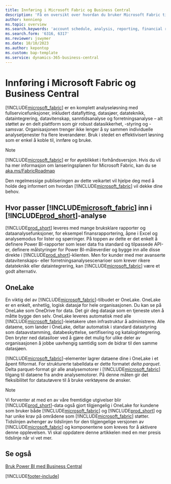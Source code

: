 ```yaml
---
title: Innføring i Microsoft Fabric og Business Central
description: 'Få en oversikt over hvordan du bruker Microsoft Fabric til å få innsikt, forretningsanalyse og KPI-er fra Business Central-data.'
author: kennienp
ms.topic: overview
ms.search.keywords: 'account schedule, analysis, reporting, financial report, business intelligence, KPI'
ms.search.form: '6316, 6317'
ms.reviewer: jswymer
ms.date: 10/10/2023
ms.author: kepontop
ms.custom: bap-template
ms.service: dynamics-365-business-central
---
```

# <a name="introduction-to-microsoft-fabric-and-business-central"></a>Innføring i Microsoft Fabric og Business Central

[!INCLUDE[microsoft_fabric](includes/microsoft_fabric.md)] er en komplett analyseløsning med fullservicefunksjoner, inkludert dataflytting, datasjøer, datateknikk, dataintegrering, datavitenskap, sanntidsanalyse og forretningsanalyse – alt støttet av en delt plattform som gir robust datasikkerhet, -styring og -samsvar. Organisasjonen trenger ikke lenger å sy sammen individuelle analysetjenester fra flere leverandører. Bruk i stedet en effektivisert løsning som er enkel å koble til, innføre og bruke.

> [!NOTE]
> [!INCLUDE[microsoft_fabric](includes/microsoft_fabric.md)] er for øyeblikket i forhåndsversjon. Hvis du vil ha mer informasjon om lanseringsplanen for Microsoft Fabric, kan du se [aka.ms/FabricRoadmap](https://aka.ms/FabricRoadmap)
> 
> Den regelmessige publiseringen av dette veikartet vil hjelpe deg med å holde deg informert om hvordan [!INCLUDE[microsoft_fabric](includes/microsoft_fabric.md)] vil dekke dine behov.

## <a name="where-does--fit-into-includeprod_short-analytics"></a>Hvor passer [!INCLUDE[microsoft_fabric](includes/microsoft_fabric.md)] inn i [!INCLUDE[prod_short](includes/prod_short.md)]-analyse

[!INCLUDE[prod_short](includes/prod_short.md)] leveres med mange bruksklare rapporter og dataanalysefunksjoner, for eksempel finansrapportering, åpne i Excel og analysemodus for lister og spørringer. På toppen av dette er det enkelt å definere Power BI-rapporter som leser data fra standard og tilpassede API-er, definere målstyringer for Power BI-måleverdier og bygge inn alle disse direkte i [!INCLUDE[prod_short](includes/prod_short.md)]-klienten. Men for kunder med mer avanserte datavitenskaps- eller forretningsanalysescenarioer som krever rikere datateknikk eller dataintegrering, kan [!INCLUDE[microsoft_fabric](includes/microsoft_fabric.md)] være et godt alternativ. 

## <a name="onelake"></a>OneLake

En viktig del av [!INCLUDE[microsoft_fabric](includes/microsoft_fabric.md)]-tilbudet er OneLake. OneLake er en enkelt, enhetlig, logisk datasjø for hele organisasjonen. Du kan se på OneLake som OneDrive for data. Det gir deg datasjø som en tjeneste uten å måtte bygge den selv. OneLake leveres automatisk med alle [!INCLUDE[microsoft_fabric](includes/microsoft_fabric.md)]-leietakere uten infrastruktur å administrere. Alle dataene, som lander i OneLake, deltar automatisk i standard datastyring som dataavstamming, databeskyttelse, sertifisering og katalogintegrering. Den bryter ned datasiloer ved å gjøre det mulig for ulike deler av organisasjonen å jobbe uavhengig samtidig som de bidrar til den samme datasjøen.

[!INCLUDE[microsoft_fabric](includes/microsoft_fabric.md)]-elementer lagrer dataene dine i OneLake i et åpent filformat. For strukturerte tabelldata er dette formatet *delta parquet*. Delta parquet-format gir alle analysemotorer i [!INCLUDE[microsoft_fabric](includes/microsoft_fabric.md)] tilgang til dataene fra andre analysemotorer. På denne måten gir det fleksibilitet for datautøvere til å bruke verktøyene de ønsker.

> [!NOTE]
> Vi forventer at med en av våre fremtidige utgivelser blir [!INCLUDE[prod_short](includes/prod_short.md)]-data også gjort tilgjengelig i OneLake for kundene som bruker både [!INCLUDE[microsoft_fabric](includes/microsoft_fabric.md)] og [!INCLUDE[prod_short](includes/prod_short.md)] og har unike krav på områdene som [!INCLUDE[microsoft_fabric](includes/microsoft_fabric.md)] støtter. Tidslinjen avhenger av tidslinjen for den tilgjengelige versjonen av [!INCLUDE[microsoft_fabric](includes/microsoft_fabric.md)] og komponentene som kreves for å aktivere denne opplevelsen. Vi skal oppdatere denne artikkelen med en mer presis tidslinje når vi vet mer.

## <a name="see-also"></a>Se også
[Bruk Power BI med Business Central](admin-powerbi.md)   

[!INCLUDE[footer-include](includes/footer-banner.md)]
